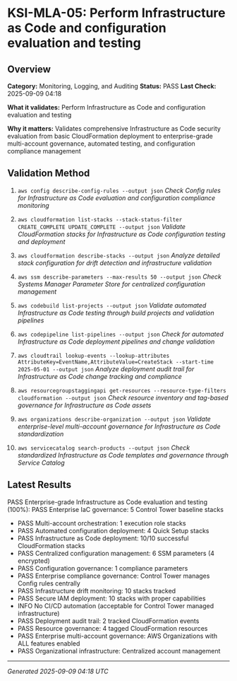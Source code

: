 # KSI-MLA-05: Perform Infrastructure as Code and configuration evaluation and testing

## Overview

**Category:** Monitoring, Logging, and Auditing
**Status:** PASS
**Last Check:** 2025-09-09 04:18

**What it validates:** Perform Infrastructure as Code and configuration evaluation and testing

**Why it matters:** Validates comprehensive Infrastructure as Code security evaluation from basic CloudFormation deployment to enterprise-grade multi-account governance, automated testing, and configuration compliance management

## Validation Method

1. `aws config describe-config-rules --output json`
   *Check Config rules for Infrastructure as Code evaluation and configuration compliance monitoring*

2. `aws cloudformation list-stacks --stack-status-filter CREATE_COMPLETE UPDATE_COMPLETE --output json`
   *Validate CloudFormation stacks for Infrastructure as Code configuration testing and deployment*

3. `aws cloudformation describe-stacks --output json`
   *Analyze detailed stack configuration for drift detection and infrastructure validation*

4. `aws ssm describe-parameters --max-results 50 --output json`
   *Check Systems Manager Parameter Store for centralized configuration management*

5. `aws codebuild list-projects --output json`
   *Validate automated Infrastructure as Code testing through build projects and validation pipelines*

6. `aws codepipeline list-pipelines --output json`
   *Check for automated Infrastructure as Code deployment pipelines and change validation*

7. `aws cloudtrail lookup-events --lookup-attributes AttributeKey=EventName,AttributeValue=CreateStack --start-time 2025-05-01 --output json`
   *Analyze deployment audit trail for Infrastructure as Code change tracking and compliance*

8. `aws resourcegroupstaggingapi get-resources --resource-type-filters cloudformation --output json`
   *Check resource inventory and tag-based governance for Infrastructure as Code assets*

9. `aws organizations describe-organization --output json`
   *Validate enterprise-level multi-account governance for Infrastructure as Code standardization*

10. `aws servicecatalog search-products --output json`
   *Check standardized Infrastructure as Code templates and governance through Service Catalog*

## Latest Results

PASS Enterprise-grade Infrastructure as Code evaluation and testing (100%): PASS Enterprise IaC governance: 5 Control Tower baseline stacks
- PASS Multi-account orchestration: 1 execution role stacks
- PASS Automated configuration deployment: 4 Quick Setup stacks
- PASS Infrastructure as Code deployment: 10/10 successful CloudFormation stacks
- PASS Centralized configuration management: 6 SSM parameters (4 encrypted)
- PASS Configuration governance: 1 compliance parameters
- PASS Enterprise compliance governance: Control Tower manages Config rules centrally
- PASS Infrastructure drift monitoring: 10 stacks tracked
- PASS Secure IAM deployment: 10 stacks with proper capabilities
- INFO No CI/CD automation (acceptable for Control Tower managed infrastructure)
- PASS Deployment audit trail: 2 tracked CloudFormation events
- PASS Resource governance: 4 tagged CloudFormation resources
- PASS Enterprise multi-account governance: AWS Organizations with ALL features enabled
- PASS Organizational infrastructure: Centralized account management

---
*Generated 2025-09-09 04:18 UTC*